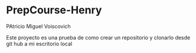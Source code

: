 # PrepCourse-Henry
PAtricio Miguel Voiscovich


Este proyecto es una prueba de como crear un repositorio y clonarlo desde git hub a mi escritorio local